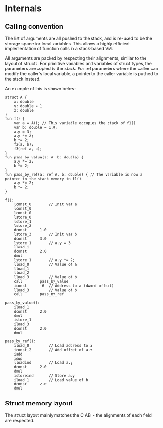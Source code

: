 # Internals

## Calling convention

The list of arguments are all pushed to the stack, and is re-used to be the storage space for local variables. This allows a highly efficient implementation of function calls in a stack-based VM.

All arguments are packed by respecting their alignments, similar to the layout of structs. For primitive variables and variables of struct types, the parameters are copied to the stack. For ref parameters where the callee can modify the caller's local variable, a pointer to the caller variable is pushed to the stack instead.

An example of this is shown below:

```
struct A { 
    x: double
    y: double = 1
    z: double 
}
fun f() {
    var a = A(); // This variable occupies the stack of f1()
    var b: double = 1.0;
    a.y = 3;
    a.y *= 2;
    b *= 2;
    f2(a, b);
    f3(ref a, b);
}
fun pass_by_value(a: A, b: double) {
    a.y *= 2;
    b *= 2;
}
fun pass_by_ref(a: ref A, b: double) { // The variable is now a pointer to the stack memory in f1()
    a.y *= 2;
    b *= 2;
}
```

```
f():
    lconst_0        // Init var a
    lconst_0
    lconst_0
    lstore_0
    lstore_1
    lstore_2
    dconst      1.0
    lstore_3        // Init var b
    dconst      3.0
    lstore_1        // a.y = 3
    lload_1         
    dconst      2.0
    dmul            
    lstore_1        // a.y *= 2;
    lload_0         // Value of a
    lload_1
    lload_2
    lload_3         // Value of b
    call        pass_by_value
    iconst      -6  // Address to a (dword offset)
    lload_3         // Value of b
    call        pass_by_ref

pass_by_value():
    iload_1
    dconst      2.0
    dmul
    istore_1
    iload_3
    dconst      2.0
    dmul

pass_by_ref():
    iload_0         // Load address to a
    iconst_2        // Add offset of a.y
    iadd
    idup
    lloadind        // Load a.y
    dconst      2.0
    dmul
    istoreind       // Store a.y
    iload_1         // Load value of b
    dconst      2.0
    dmul
```

## Struct memory layout

The struct layout mainly matches the C ABI - the alignments of each field are respected. 
